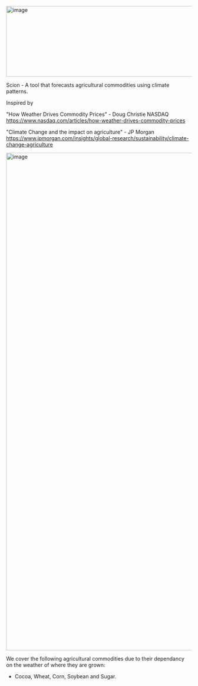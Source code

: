 <img width="1128" height="191" alt="image" src="https://github.com/user-attachments/assets/46b4083a-5b6f-4a18-a7d5-3efd0ffa5cdd" />

Scion - A tool that forecasts agricultural commodities using climate patterns. 

Inspired by 

"How Weather Drives Commodity Prices" - Doug Christie NASDAQ
https://www.nasdaq.com/articles/how-weather-drives-commodity-prices

"Climate Change and the impact on agriculture" - JP Morgan
https://www.jpmorgan.com/insights/global-research/sustainability/climate-change-agriculture

<img width="1574" height="1346" alt="image" src="https://github.com/user-attachments/assets/bf87c1e5-7759-44b4-b5bd-0e26273d5886" />

We cover the following agricultural commodities due to their dependancy on the weather of where they are grown:
- Cocoa, Wheat, Corn, Soybean and Sugar.
